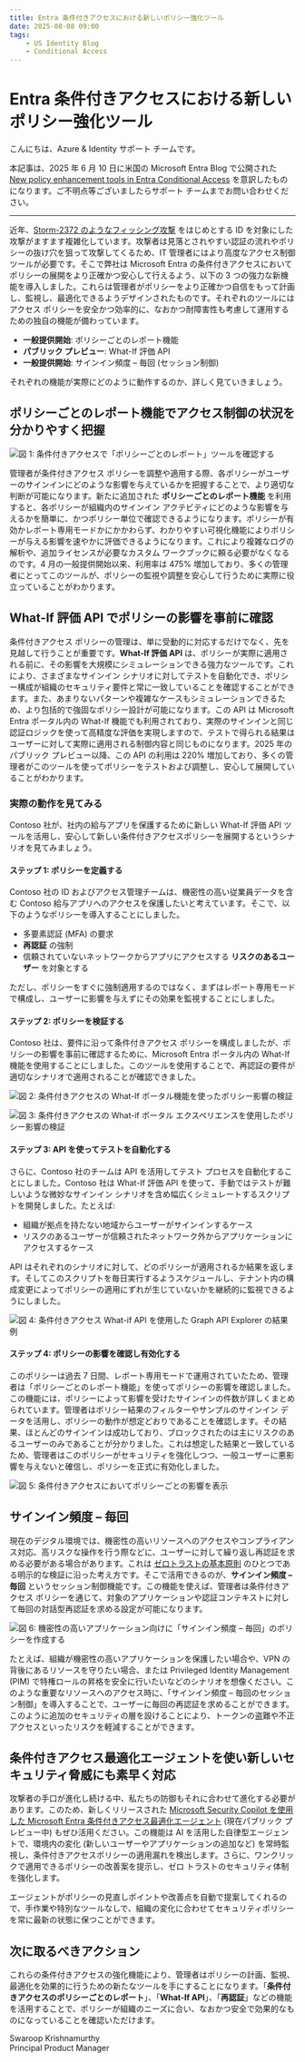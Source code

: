 ```yaml
---
title: Entra 条件付きアクセスにおける新しいポリシー強化ツール
date: 2025-08-08 09:00
tags:
    - US Identity Blog
    - Conditional Access
---
```


# Entra 条件付きアクセスにおける新しいポリシー強化ツール

こんにちは、Azure & Identity サポート チームです。

本記事は、2025 年 6 月 10 日に米国の Microsoft Entra Blog で公開された [New policy enhancement tools in Entra Conditional Access](https://techcommunity.microsoft.com/blog/microsoft-entra-blog/new-policy-enhancement-tools-in-entra-conditional-access/4418866) を意訳したものになります。ご不明点等ございましたらサポート チームまでお問い合わせください。

----

近年、[Storm-2372 のようなフィッシング攻撃](https://www.microsoft.com/en-us/security/blog/2025/02/13/storm-2372-conducts-device-code-phishing-campaign/) をはじめとする ID を対象にした攻撃がますます複雑化しています。攻撃者は見落とされやすい認証の流れやポリシーの抜け穴を狙って攻撃してくるため、IT 管理者にはより高度なアクセス制御ツールが必要です。そこで弊社は Microsoft Entra の条件付きアクセスにおいてポリシーの展開をより正確かつ安心して行えるよう、以下の 3 つの強力な新機能を導入しました。これらは管理者がポリシーをより正確かつ自信をもって計画し、監視し、最適化できるようデザインされたものです。それぞれのツールにはアクセス ポリシーを安全かつ効率的に、なおかつ耐障害性も考慮して運用するための独自の機能が備わっています。

- **一般提供開始**: ポリシーごとのレポート機能
- **パブリック プレビュー**: What-If 評価 API
- **一般提供開始**: サインイン頻度 – 毎回 (セッション制御)

それぞれの機能が実際にどのように動作するのか、詳しく見ていきましょう。

## ポリシーごとのレポート機能でアクセス制御の状況を分かりやすく把握

![図 1: 条件付きアクセスで「ポリシーごとのレポート」ツールを確認する](./new-policy-enhancement-tools-in-entra-conditional-access/new-policy-enhancement-tools-in-entra-conditional-access1.png)

管理者が条件付きアクセス ポリシーを調整や適用する際、各ポリシーがユーザーのサインインにどのような影響を与えているかを把握することで、より適切な判断が可能になります。新たに追加された **ポリシーごとのレポート機能** を利用すると、各ポリシーが組織内のサインイン アクテビティにどのような影響を与えるかを簡単に、かつポリシー単位で確認できるようになります。ポリシーが有効かレポート専用モードかにかかわらず、わかりやすい可視化機能によりポリシーが与える影響を速やかに評価できるようになります。これにより複雑なログの解析や、追加ライセンスが必要なカスタム ワークブックに頼る必要がなくなるのです。4 月の一般提供開始以来、利用率は 475% 増加しており、多くの管理者にとってこのツールが、ポリシーの監視や調整を安心して行うために実際に役立っていることがわかります。

## What-If 評価 API でポリシーの影響を事前に確認

条件付きアクセス ポリシーの管理は、単に受動的に対応するだけでなく、先を見越して行うことが重要です。**What-If 評価 API** は、ポリシーが実際に適用される前に、その影響を大規模にシミュレーションできる強力なツールです。これにより、さまざまなサインイン シナリオに対してテストを自動化でき、ポリシー構成が組織のセキュリティ要件と常に一致していることを確認することができます。また、あまりないパターンや複雑なケースもシミュレーションできるため、より包括的で強固なポリシー設計が可能になります。この API は Microsoft Entra ポータル内の What-If 機能でも利用されており、実際のサインインと同じ認証ロジックを使って高精度な評価を実現しますので、テストで得られる結果はユーザーに対して実際に適用される制御内容と同じものになります。2025 年のパブリック プレビュー以降、この API の利用は 220% 増加しており、多くの管理者がこのツールを使ってポリシーをテストおよび調整し、安心して展開していることがわかります。

### 実際の動作を見てみる

Contoso 社が、社内の給与アプリを保護するために新しい What-If 評価 API ツールを活用し、安心して新しい条件付きアクセスポリシーを展開するというシナリオを見てみましょう。

#### ステップ 1: ポリシーを定義する

Contoso 社の ID およびアクセス管理チームは、機密性の高い従業員データを含む Contoso 給与アプリへのアクセスを保護したいと考えています。そこで、以下のようなポリシーを導入することにしました。

- 多要素認証 (MFA) の要求
- **再認証** の強制
- 信頼されていないネットワークからアプリにアクセスする **リスクのあるユーザー** を対象とする

ただし、ポリシーをすぐに強制適用するのではなく、まずはレポート専用モードで構成し、ユーザーに影響を与えずにその効果を監視することにしました。

#### ステップ 2: ポリシーを検証する

Contoso 社は、要件に沿って条件付きアクセス ポリシーを構成しましたが、ポリシーの影響を事前に確認するために、Microsoft Entra ポータル内の What-If 機能を使用することにしました。このツールを使用することで、再認証の要件が適切なシナリオで適用されることが確認できました。

![図 2: 条件付きアクセスの What-If ポータル機能を使ったポリシー影響の検証](./new-policy-enhancement-tools-in-entra-conditional-access/new-policy-enhancement-tools-in-entra-conditional-access2.png)

![図 3: 条件付きアクセスの What-if ポータル エクスペリエンスを使用したポリシー影響の検証](./new-policy-enhancement-tools-in-entra-conditional-access/new-policy-enhancement-tools-in-entra-conditional-access3.png)

#### ステップ 3: API を使ってテストを自動化する

さらに、Contoso 社のチームは API を活用してテスト プロセスを自動化することにしました。Contoso 社は What-If 評価 API を使って、手動ではテストが難しいような微妙なサインイン シナリオを含め幅広くシミュレートするスクリプトを開発しました。たとえば:

- 組織が拠点を持たない地域からユーザーがサインインするケース
- リスクのあるユーザーが信頼されたネットワーク外からアプリケーションにアクセスするケース

API はそれぞれのシナリオに対して、どのポリシーが適用されるか結果を返します。そしてこのスクリプトを毎日実行するようスケジュールし、テナント内の構成変更によってポリシーの適用にずれが生じていないかを継続的に監視できるようにしました。

![図 4: 条件付きアクセス What-if API を使用した Graph API Explorer の結果例](./new-policy-enhancement-tools-in-entra-conditional-access/new-policy-enhancement-tools-in-entra-conditional-access4.png)

#### ステップ 4: ポリシーの影響を確認し有効化する

このポリシーは過去 7 日間、レポート専用モードで運用されていたため、管理者は「ポリシーごとのレポート機能」を使ってポリシーの影響を確認しました。この機能には、ポリシーによって影響を受けたサインインの件数が詳しくまとめられています。管理者はポリシー結果のフィルターやサンプルのサインイン データを活用し、ポリシーの動作が想定どおりであることを確認します。その結果、ほとんどのサインインは成功しており、ブロックされたのは主にリスクのあるユーザーのみであることが分かりました。これは想定した結果と一致しているため、管理者はこのポリシーがセキュリティを強化しつつ、一般ユーザーに悪影響を与えないと確信し、ポリシーを正式に有効化しました。

![図 5: 条件付きアクセスにおいてポリシーごとの影響を表示](./new-policy-enhancement-tools-in-entra-conditional-access/new-policy-enhancement-tools-in-entra-conditional-access5.png)

## サインイン頻度 – 毎回

現在のデジタル環境では、機密性の高いリソースへのアクセスやコンプライアンス対応、高リスクな操作を行う際などに、ユーザーに対して繰り返し再認証を求める必要がある場合があります。これは [ゼロトラストの基本原則](https://learn.microsoft.com/ja-jp/security/zero-trust/zero-trust-overview) のひとつである明示的な検証に沿った考え方です。そこで活用できるのが、**サインイン頻度 – 毎回** というセッション制御機能です。この機能を使えば、管理者は条件付きアクセス ポリシーを通じて、対象のアプリケーションや認証コンテキストに対して毎回の対話型再認証を求める設定が可能になります。

![図 6: 機密性の高いアプリケーション向けに「サインイン頻度 – 毎回」のポリシーを作成する](./new-policy-enhancement-tools-in-entra-conditional-access/new-policy-enhancement-tools-in-entra-conditional-access6.png)

たとえば、組織が機密性の高いアプリケーションを保護したい場合や、VPN の背後にあるリソースを守りたい場合、または Privileged Identity Management (PIM) で特権ロールの昇格を安全に行いたいなどのシナリオを想像ください。このような重要なリソースへのアクセス時に、「サインイン頻度 – 毎回のセッション制御」を導入することで、ユーザーに毎回の再認証を求めることができます。このように追加のセキュリティの層を設けることにより、トークンの盗難や不正アクセスといったリスクを軽減することができます。

## 条件付きアクセス最適化エージェントを使い新しいセキュリティ脅威にも素早く対応

攻撃者の手口が進化し続ける中、私たちの防御もそれに合わせて進化する必要があります。このため、新しくリリースされた [Microsoft Security Copilot を使用した Microsoft Entra 条件付きアクセス最適化エージェント](https://learn.microsoft.com/ja-jp/entra/identity/conditional-access/agent-optimization) (現在パブリック プレビュー中) もぜひ活用ください。この機能は AI を活用した自律型エージェントで、環境内の変化 (新しいユーザーやアプリケーションの追加など) を常時監視し、条件付きアクセスポリシーの適用漏れを検出します。さらに、ワンクリックで適用できるポリシーの改善案を提示し、ゼロ トラストのセキュリティ体制を強化します。

エージェントがポリシーの見直しポイントや改善点を自動で提案してくれるので、手作業や特別なツールなしで、組織の変化に合わせてセキュリティポリシーを常に最新の状態に保つことができます。

## 次に取るべきアクション

これらの条件付きアクセスの強化機能により、管理者はポリシーの計画、監視、最適化を効果的に行うための新たなツールを手にすることになります。「**条件付きアクセスのポリシーごとのレポート**」、「**What-If API**」、「**再認証**」などの機能を活用することで、ポリシーが組織のニーズに合い、なおかつ安全で効果的なものになっていることを確認いただけます。

Swaroop Krishnamurthy  
Principal Product Manager
